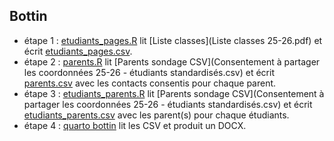 ## Bottin

- étape 1 : [etudiants_pages.R](etudiants_pages.R) lit [Liste classes](Liste classes 25-26.pdf) et écrit [etudiants_pages.csv](etudiants_pages.csv).
- étape 2 : [parents.R](parents.R) lit [Parents sondage CSV](Consentement à partager les coordonnées 25-26 - étudiants standardisés.csv) et écrit [parents.csv](parents.csv) avec les contacts consentis pour chaque parent.
- étape 3 : [etudiants_parents.R](parents.R) lit [Parents sondage CSV](Consentement à partager les coordonnées 25-26 - étudiants standardisés.csv) et écrit [etudiants_parents.csv](etudiants_parents.csv) avec les parent(s) pour chaque étudiants.
- étape 4 : [quarto bottin](bottin.qmd) lit les CSV et produit un DOCX.
